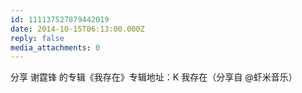 ```yaml
---
id: 111137527879442019
date: 2014-10-15T06:13:00.000Z
reply: false
media_attachments: 0
---
```


分享 谢霆锋 的专辑《我存在》专辑地址：K 我存在（分享自 @虾米音乐）​​​​

